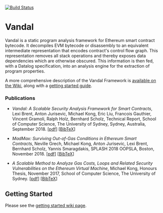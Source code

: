 [![Build Status](https://travis-ci.org/usyd-blockchain/vandal.svg?branch=master)](https://travis-ci.org/usyd-blockchain/vandal)

# Vandal

Vandal is a static program analysis framework for Ethereum smart contract
bytecode. It decompiles EVM bytecode or disassembly to an equivalent
intermediate representation that encodes contract's control flow graph. This
representation removes all stack operations and thereby exposes data
dependencies which are otherwise obscured. This information is then fed, with
a Datalog specification, into an analysis engine for the extraction of program
properties.

A more comprehensive description of the Vandal Framework is [available on the
Wiki](https://github.com/usyd-blockchain/vandal/wiki), along with a [getting started guide](https://github.com/usyd-blockchain/vandal/wiki/Getting-Started-with-Vandal).

### Publications

* _Vandal: A Scalable Security Analysis Framework for Smart Contracts_,
 Lexi Brent, Anton Jurisevic, Michael Kong, Eric Liu, Francois
  Gauthier, Vincent Gramoli, Ralph Holz, Bernhard Scholz, Technical Report, School of Computer Science, The University of Sydney, Sydney, Australia, September 2018. [[pdf](https://arxiv.org/pdf/1809.03981.pdf)] [[BibTeX](pubs/Vandal18.bib)]

* _MadMax: Surviving Out-of-Gas Conditions in Ethereum Smart Contracts_,
Neville Grech, Michael Kong, Anton Jurisevic, Lexi Brent, Bernhard Scholz, Yannis Smaragdakis, SPLASH 2018 OOPSLA, Boston, November 2018. [[pdf](pubs/Grech18-OOPSLA.pdf)] [[BibTeX](pubs/Grech18.bib)]

* _A Scalable Method to Analyze Gas Costs, Loops and Related Security Vulnerabilities on the Ethereum Virtual Machine_, Michael Kong, Honours Thesis, November 2017, School of Computer Science, The University of Sydney. [[pdf](pubs/MKong17.pdf)] [[BibTeX](pubs/MKong17.bib)]

## Getting Started

Please see the [getting started wiki page](https://github.com/usyd-blockchain/vandal/wiki/Getting-Started-with-Vandal).
